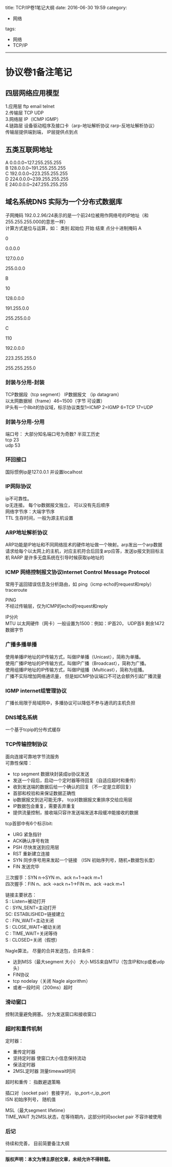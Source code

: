 title: TCP/IP卷1笔记大纲
date: 2016-06-30 19:59
category:

- 网络

tags:

- 网络
- TCP/IP

---

# 协议卷1备注笔记

## 四层网络应用模型

1.应用层 ftp email telnet  
2.传输层 TCP UDP  
3.网络层 IP（ICMP IGMP）  
4.链路层 设备驱动程序及接口卡（arp-地址解析协议 rarp-反地址解析协议）   
传输层提供端到端， IP层提供点到点  

<!-- more -->

## 五类互联网地址

A 0.0.0.0~127.255.255.255  
B 128.0.0.0~191.255.255.255  
C 192.0.0.0~223.255.255.255  
D 224.0.0.0~239.255.255.255  
E 240.0.0.0~247.255.255.255  



## 域名系统DNS 实际为一个分布式数据库

子网掩码 192.0.2.96/24表示的是一个前24位被用作网络号的IP地址（和255.255.255.000的意思一样）  
计算方式是位与运算，如：
类别
起始位
开始
结束
点分十进制掩码
A  

0

0.0.0.0  

127.0.0.0  

255.0.0.0  

B  

10  

128.0.0.0  

191.255.0.0  

255.255.0.0  

C  

110  

192.0.0.0  

223.255.255.0  

255.255.255.0  

### 封装与分用-封装

TCP数据段（tcp segment）
IP数据报文 （ip datagram）  
以太网数据帧（frame）46~1500（字节 可设置）  
IP头有一个8bit的协议域，标示协议类型1=ICMP 2=IGMP 6=TCP 17=UDP

### 封装与分用-分用

端口号：
大部分知名端口号为奇数? 半双工历史  
tcp 23  
udp 53  

### 环回接口

国际惯例ip是127.0.0.1  并设置localhost

### IP网际协议

ip不可靠性。  
ip无连接。 每个ip数据报文独立， 可以没有先后顺序  
网络字节序：大端字节序  
TTL 生存时间，一般为源主机设置  

### ARP地址解析协议

ARP功能是IP地址和不同网络技术的硬件地址做一个映射。arp发出一个arp数据请求给每个以太网上的主机，对应主机符合后回复arp应答，发送ip报文到目标主机
RARP 是许多无盘系统在引导时候获取ip地址的

### ICMP 网络控制报文协议Internet Control Message Protocol

常用于返回错误信息及分析路由，如 ping（icmp echo的request和reply） traceroute

PING  
不经过传输层，仅为ICMP的echo的request和reply

IP分片  
MTU 以太网硬件（网卡）一般设置为1500：例如：IP首20， UDP首8 剩余1472数据字节

### 广播多播单播

使用单播IP地址的IP传输方式，叫做IP单播（Unicast），简称为单播。  
使用广播IP地址的IP传输方式，叫做IP广播（Broadcast），简称为广播。  
使用组播IP地址的IP传输方式，叫做IP组播（Multicast），简称为组播。  
广播不实际增加网络通讯量， 但是如ICMP协议端口不可达会额外引起广播流量  

### IGMP internet组管理协议

广播长局限于局域网中，多播协议可以降低不参与通讯的主机负担  

### DNS域名系统

一个基于tcpip的分布式缓存

### TCP传输控制协议

面向连接可靠地字节流服务  
可靠性保障：  
- tcp segment 数据块封装成ip协议发送  
- 发送一个段后，启动一个定时器等待回复（自适应超时和重传）  
- 收到发送端的数据后给一个确认的回复（不一定是立即回复）  
- 首部和校验和来保证数据正确性  
- ip数据报文到达可能无序， tcp对数据报文重排序交给应用层  
- IP数据包会重复，需要丢弃重复  
- 提供流量控制，接收端只容许发送端发送本段缓冲能接收的数据  

tcp首部中有6个标示bit:  
- URG 紧急指针  
- ACK确认序号有效  
- PSH 尽快发送到应用层  
- RST 重新建立连接  
- SYN 同步序号用来发起一个链接 （ISN 初始序列号，随机+数据包长度）  
- FIN 发送完毕  

三次握手：SYN n->SYN m、ack n+1->ack m+1  
四次握手：FIN n、ack ->ack n+1->FIN m、ack ->ack m+1  

链接主要状态：  
S  : Listen=被动打开  
C  : SYN_SENT=主动打开  
SC: ESTABLISHED=链接建立  
C  : FIN_WAIT=主动关闭  
S  : CLOSE_WAIT=被动关闭  
C  : TIME_WAIT=关闭等待  
S  : CLOSED=关闭（假想）  

Nagle算法， 尽量的合并发送包，合并条件：  
- 达到MSS（最大segment 大小） 大小 MSS来自MTU（包含IP和tcp或者udp头）  
- FIN协议  
- tcp nodelay（关闭 Nagle algorithm）  
- 或者一段时间（200ms）超时  

### 滑动窗口

控制流量避免拥塞。 分为发送窗口和接收窗口  

### 超时和重传机制

定时器：  

- 重传定时器  
- 坚持定时器 使窗口大小信息保持流动  
- 保活定时器  
- 2MSL定时器 测量timewait时间  

超时和重传： 指数避退策略  

插口对（socket pair）套接字对， ip_port-r_ip_port  
ISN 初始序列号， 随机值  

MSL（最大segment lifetime）  
TIME_WAIT 为2MSL状态，在等待期内，这部分时间socket pair 不容许被使用  

### 后记

待续和完善， 目前简要备注大纲

---

**版权声明：本文为博主原创文章，未经允许不得转载。**
